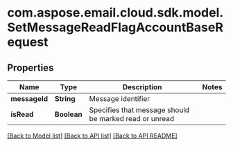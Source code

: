 
# com.aspose.email.cloud.sdk.model.SetMessageReadFlagAccountBaseRequest

## Properties
Name | Type | Description | Notes
------------ | ------------- | ------------- | -------------
**messageId** | **String** | Message identifier | 
**isRead** | **Boolean** | Specifies that message should be marked read or unread | 


[[Back to Model list]](README.md#documentation-for-models) [[Back to API list]](README.md#documentation-for-api-endpoints) [[Back to API README]](README.md)

